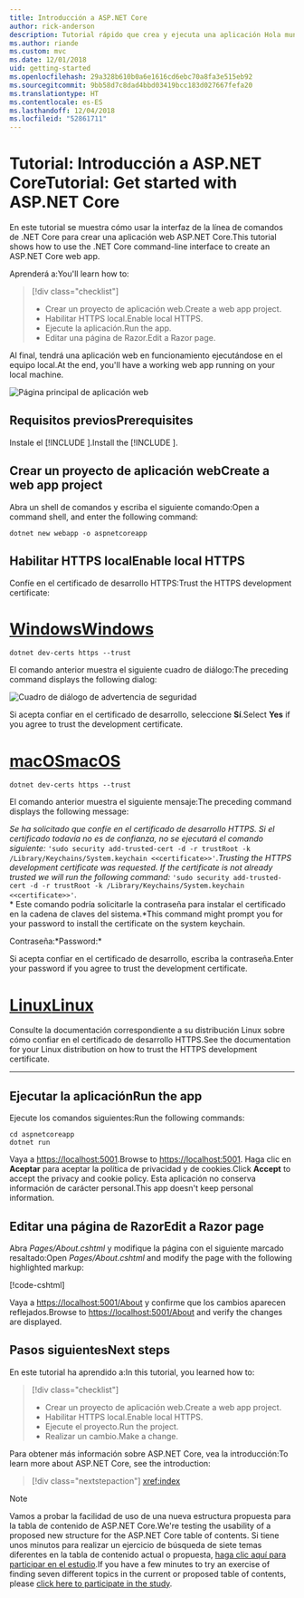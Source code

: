 ```yaml
---
title: Introducción a ASP.NET Core
author: rick-anderson
description: Tutorial rápido que crea y ejecuta una aplicación Hola mundo sencilla mediante ASP.NET Core.
ms.author: riande
ms.custom: mvc
ms.date: 12/01/2018
uid: getting-started
ms.openlocfilehash: 29a328b610b0a6e1616cd6ebc70a8fa3e515eb92
ms.sourcegitcommit: 9bb58d7c8dad4bbd03419bcc183d027667fefa20
ms.translationtype: HT
ms.contentlocale: es-ES
ms.lasthandoff: 12/04/2018
ms.locfileid: "52861711"
---
```

# <a name="tutorial-get-started-with-aspnet-core"></a><span data-ttu-id="83396-103">Tutorial: Introducción a ASP.NET Core</span><span class="sxs-lookup"><span data-stu-id="83396-103">Tutorial: Get started with ASP.NET Core</span></span>

<span data-ttu-id="83396-104">En este tutorial se muestra cómo usar la interfaz de la línea de comandos de .NET Core para crear una aplicación web ASP.NET Core.</span><span class="sxs-lookup"><span data-stu-id="83396-104">This tutorial shows how to use the .NET Core command-line interface to create an ASP.NET Core web app.</span></span>

<span data-ttu-id="83396-105">Aprenderá a:</span><span class="sxs-lookup"><span data-stu-id="83396-105">You'll learn how to:</span></span>

> [!div class="checklist"]
> * <span data-ttu-id="83396-106">Crear un proyecto de aplicación web.</span><span class="sxs-lookup"><span data-stu-id="83396-106">Create a web app project.</span></span>
> * <span data-ttu-id="83396-107">Habilitar HTTPS local.</span><span class="sxs-lookup"><span data-stu-id="83396-107">Enable local HTTPS.</span></span>
> * <span data-ttu-id="83396-108">Ejecute la aplicación.</span><span class="sxs-lookup"><span data-stu-id="83396-108">Run the app.</span></span>
> * <span data-ttu-id="83396-109">Editar una página de Razor.</span><span class="sxs-lookup"><span data-stu-id="83396-109">Edit a Razor page.</span></span>

<span data-ttu-id="83396-110">Al final, tendrá una aplicación web en funcionamiento ejecutándose en el equipo local.</span><span class="sxs-lookup"><span data-stu-id="83396-110">At the end, you'll have a working web app running on your local machine.</span></span>

![Página principal de aplicación web](_static/home-page.png)

## <a name="prerequisites"></a><span data-ttu-id="83396-112">Requisitos previos</span><span class="sxs-lookup"><span data-stu-id="83396-112">Prerequisites</span></span>

<span data-ttu-id="83396-113">Instale el [!INCLUDE [](~/includes/2.1-SDK.md)].</span><span class="sxs-lookup"><span data-stu-id="83396-113">Install the [!INCLUDE [](~/includes/2.1-SDK.md)].</span></span>

## <a name="create-a-web-app-project"></a><span data-ttu-id="83396-114">Crear un proyecto de aplicación web</span><span class="sxs-lookup"><span data-stu-id="83396-114">Create a web app project</span></span>

<span data-ttu-id="83396-115">Abra un shell de comandos y escriba el siguiente comando:</span><span class="sxs-lookup"><span data-stu-id="83396-115">Open a command shell, and enter the following command:</span></span>

```console
dotnet new webapp -o aspnetcoreapp
```

## <a name="enable-local-https"></a><span data-ttu-id="83396-116">Habilitar HTTPS local</span><span class="sxs-lookup"><span data-stu-id="83396-116">Enable local HTTPS</span></span>

<span data-ttu-id="83396-117">Confíe en el certificado de desarrollo HTTPS:</span><span class="sxs-lookup"><span data-stu-id="83396-117">Trust the HTTPS development certificate:</span></span>

# <a name="windowstabwindows"></a>[<span data-ttu-id="83396-118">Windows</span><span class="sxs-lookup"><span data-stu-id="83396-118">Windows</span></span>](#tab/windows)

```console
dotnet dev-certs https --trust
```

<span data-ttu-id="83396-119">El comando anterior muestra el siguiente cuadro de diálogo:</span><span class="sxs-lookup"><span data-stu-id="83396-119">The preceding command displays the following dialog:</span></span>

![Cuadro de diálogo de advertencia de seguridad](_static/cert.png)

<span data-ttu-id="83396-121">Si acepta confiar en el certificado de desarrollo, seleccione **Sí**.</span><span class="sxs-lookup"><span data-stu-id="83396-121">Select **Yes** if you agree to trust the development certificate.</span></span>

# <a name="macostabmacos"></a>[<span data-ttu-id="83396-122">macOS</span><span class="sxs-lookup"><span data-stu-id="83396-122">macOS</span></span>](#tab/macos)

```console
dotnet dev-certs https --trust
```

<span data-ttu-id="83396-123">El comando anterior muestra el siguiente mensaje:</span><span class="sxs-lookup"><span data-stu-id="83396-123">The preceding command displays the following message:</span></span>

<span data-ttu-id="83396-124">*Se ha solicitado que confíe en el certificado de desarrollo HTTPS. Si el certificado todavía no es de confianza, no se ejecutará el comando siguiente:* `'sudo security add-trusted-cert -d -r trustRoot -k /Library/Keychains/System.keychain <<certificate>>'`.</span><span class="sxs-lookup"><span data-stu-id="83396-124">*Trusting the HTTPS development certificate was requested. If the certificate is not already trusted we will run the following command:* `'sudo security add-trusted-cert -d -r trustRoot -k /Library/Keychains/System.keychain <<certificate>>'`.</span></span>  
<span data-ttu-id="83396-125">\* Este comando podría solicitarle la contraseña para instalar el certificado en la cadena de claves del sistema.</span><span class="sxs-lookup"><span data-stu-id="83396-125">\*This command might prompt you for your password to install the certificate on the system keychain.</span></span>

<span data-ttu-id="83396-126">Contraseña:\*</span><span class="sxs-lookup"><span data-stu-id="83396-126">Password:\*</span></span>

<span data-ttu-id="83396-127">Si acepta confiar en el certificado de desarrollo, escriba la contraseña.</span><span class="sxs-lookup"><span data-stu-id="83396-127">Enter your password if you agree to trust the development certificate.</span></span>

# <a name="linuxtablinux"></a>[<span data-ttu-id="83396-128">Linux</span><span class="sxs-lookup"><span data-stu-id="83396-128">Linux</span></span>](#tab/linux)

<span data-ttu-id="83396-129">Consulte la documentación correspondiente a su distribución Linux sobre cómo confiar en el certificado de desarrollo HTTPS.</span><span class="sxs-lookup"><span data-stu-id="83396-129">See the documentation for your Linux distribution on how to trust the HTTPS development certificate.</span></span>

---

## <a name="run-the-app"></a><span data-ttu-id="83396-130">Ejecutar la aplicación</span><span class="sxs-lookup"><span data-stu-id="83396-130">Run the app</span></span>

<span data-ttu-id="83396-131">Ejecute los comandos siguientes:</span><span class="sxs-lookup"><span data-stu-id="83396-131">Run the following commands:</span></span>

```console
cd aspnetcoreapp
dotnet run
```

<span data-ttu-id="83396-132">Vaya a [https://localhost:5001](https://localhost:5001).</span><span class="sxs-lookup"><span data-stu-id="83396-132">Browse to [https://localhost:5001](https://localhost:5001).</span></span> <span data-ttu-id="83396-133">Haga clic en **Aceptar** para aceptar la política de privacidad y de cookies.</span><span class="sxs-lookup"><span data-stu-id="83396-133">Click **Accept** to accept the privacy and cookie policy.</span></span> <span data-ttu-id="83396-134">Esta aplicación no conserva información de carácter personal.</span><span class="sxs-lookup"><span data-stu-id="83396-134">This app doesn't keep personal information.</span></span>

## <a name="edit-a-razor-page"></a><span data-ttu-id="83396-135">Editar una página de Razor</span><span class="sxs-lookup"><span data-stu-id="83396-135">Edit a Razor page</span></span>

<span data-ttu-id="83396-136">Abra *Pages/About.cshtml* y modifique la página con el siguiente marcado resaltado:</span><span class="sxs-lookup"><span data-stu-id="83396-136">Open *Pages/About.cshtml* and modify the page with the following highlighted markup:</span></span>

[!code-cshtml[](sample/getting-started/about.cshtml?highlight=9)]

<span data-ttu-id="83396-137">Vaya a [https://localhost:5001/About](https://localhost:5001/About) y confirme que los cambios aparecen reflejados.</span><span class="sxs-lookup"><span data-stu-id="83396-137">Browse to [https://localhost:5001/About](https://localhost:5001/About) and verify the changes are displayed.</span></span>

## <a name="next-steps"></a><span data-ttu-id="83396-138">Pasos siguientes</span><span class="sxs-lookup"><span data-stu-id="83396-138">Next steps</span></span>

<span data-ttu-id="83396-139">En este tutorial ha aprendido a:</span><span class="sxs-lookup"><span data-stu-id="83396-139">In this tutorial, you learned how to:</span></span>

> [!div class="checklist"]
> * <span data-ttu-id="83396-140">Crear un proyecto de aplicación web.</span><span class="sxs-lookup"><span data-stu-id="83396-140">Create a web app project.</span></span>
> * <span data-ttu-id="83396-141">Habilitar HTTPS local.</span><span class="sxs-lookup"><span data-stu-id="83396-141">Enable local HTTPS.</span></span>
> * <span data-ttu-id="83396-142">Ejecute el proyecto.</span><span class="sxs-lookup"><span data-stu-id="83396-142">Run the project.</span></span>
> * <span data-ttu-id="83396-143">Realizar un cambio.</span><span class="sxs-lookup"><span data-stu-id="83396-143">Make a change.</span></span>

<span data-ttu-id="83396-144">Para obtener más información sobre ASP.NET Core, vea la introducción:</span><span class="sxs-lookup"><span data-stu-id="83396-144">To learn more about ASP.NET Core, see the introduction:</span></span>

> [!div class="nextstepaction"]
> <xref:index>

> [!NOTE]
> <span data-ttu-id="83396-145">Vamos a probar la facilidad de uso de una nueva estructura propuesta para la tabla de contenido de ASP.NET Core.</span><span class="sxs-lookup"><span data-stu-id="83396-145">We're testing the usability of a proposed new structure for the ASP.NET Core table of contents.</span></span> <span data-ttu-id="83396-146">Si tiene unos minutos para realizar un ejercicio de búsqueda de siete temas diferentes en la tabla de contenido actual o propuesta, [haga clic aquí para participar en el estudio](https://dpk4xbh5.optimalworkshop.com/treejack/aa11wn82).</span><span class="sxs-lookup"><span data-stu-id="83396-146">If you have a few minutes to try an exercise of finding seven different topics in the current or proposed table of contents, please [click here to participate in the study](https://dpk4xbh5.optimalworkshop.com/treejack/aa11wn82).</span></span>
